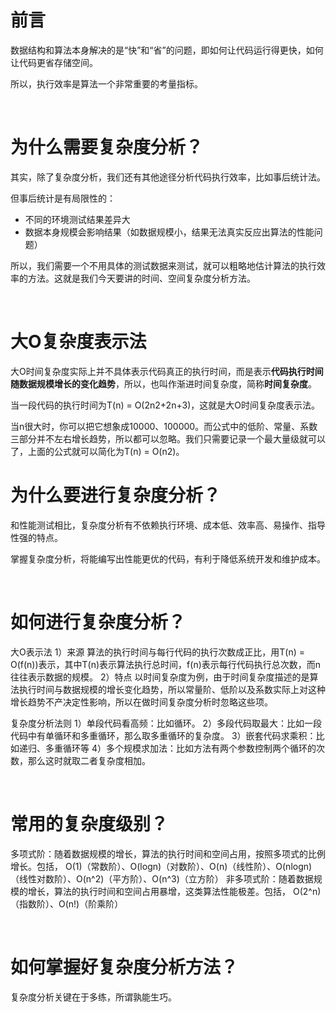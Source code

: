 # 前言

数据结构和算法本身解决的是“快”和“省”的问题，即如何让代码运行得更快，如何让代码更省存储空间。

所以，执行效率是算法一个非常重要的考量指标。

<br/>

# 为什么需要复杂度分析？

其实，除了复杂度分析，我们还有其他途径分析代码执行效率，比如事后统计法。

但事后统计是有局限性的：

- 不同的环境测试结果差异大
- 数据本身规模会影响结果（如数据规模小，结果无法真实反应出算法的性能问题）

所以，我们需要一个不用具体的测试数据来测试，就可以粗略地估计算法的执行效率的方法。这就是我们今天要讲的时间、空间复杂度分析方法。

<br/>

# 大O复杂度表示法

大O时间复杂度实际上并不具体表示代码真正的执行时间，而是表示**代码执行时间随数据规模增长的变化趋势**，所以，也叫作渐进时间复杂度，简称**时间复杂度**。

当一段代码的执行时间为T(n) = O(2n2+2n+3)，这就是大O时间复杂度表示法。

当n很大时，你可以把它想象成10000、100000。而公式中的低阶、常量、系数三部分并不左右增长趋势，所以都可以忽略。我们只需要记录一个最大量级就可以了，上面的公式就可以简化为T(n) = O(n2)。








# 为什么要进行复杂度分析？


和性能测试相比，复杂度分析有不依赖执行环境、成本低、效率高、易操作、指导性强的特点。

掌握复杂度分析，将能编写出性能更优的代码，有利于降低系统开发和维护成本。

<br/>

# 如何进行复杂度分析？


大O表示法
1）来源
算法的执行时间与每行代码的执行次数成正比，用T(n) = O(f(n))表示，其中T(n)表示算法执行总时间，f(n)表示每行代码执行总次数，而n往往表示数据的规模。
2）特点
以时间复杂度为例，由于时间复杂度描述的是算法执行时间与数据规模的增长变化趋势，所以常量阶、低阶以及系数实际上对这种增长趋势不产决定性影响，所以在做时间复杂度分析时忽略这些项。

复杂度分析法则
1）单段代码看高频：比如循环。
2）多段代码取最大：比如一段代码中有单循环和多重循环，那么取多重循环的复杂度。
3）嵌套代码求乘积：比如递归、多重循环等
4）多个规模求加法：比如方法有两个参数控制两个循环的次数，那么这时就取二者复杂度相加。

<br/>

# 常用的复杂度级别？

多项式阶：随着数据规模的增长，算法的执行时间和空间占用，按照多项式的比例增长。包括，
O(1)（常数阶）、O(logn)（对数阶）、O(n)（线性阶）、O(nlogn)（线性对数阶）、O(n^2)（平方阶）、O(n^3)（立方阶）
非多项式阶：随着数据规模的增长，算法的执行时间和空间占用暴增，这类算法性能极差。包括，
O(2^n)（指数阶）、O(n!)（阶乘阶）

<br/>

# 如何掌握好复杂度分析方法？

复杂度分析关键在于多练，所谓孰能生巧。 